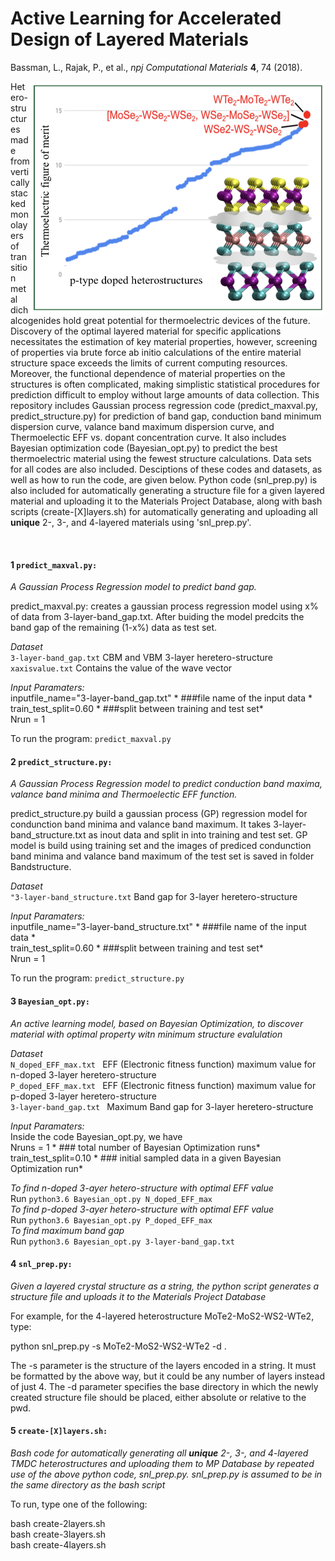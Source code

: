 # Active Learning for Accelerated Design of Layered Materials
Bassman, L., Rajak, P., et al., *npj Computational Materials* **4**, 74 (2018).

<img src="Highlight_Figure.png" width="473" height="373" align="right">


Hetero-structures made from vertically stacked monolayers of transition metal dichalcogenides hold great potential for thermoelectric devices of the future. Discovery of the optimal layered material for specific applications necessitates the estimation of key material properties, however, screening of properties via brute force ab initio calculations of the entire material structure space exceeds the limits of current computing resources. Moreover, the functional dependence of material properties on the structures is often complicated, making simplistic statistical procedures for prediction difficult to employ without large amounts of data collection.  This repository includes Gaussian process regression code (predict_maxval.py, predict_structure.py) for prediction of band gap, conduction band minimum dispersion curve, valance band maximum dispersion curve, and Thermoelectic EFF vs. dopant concentration curve.  It also includes Bayesian optimization code (Bayesian_opt.py) to predict the best thermoelectric material using the fewest structure calculations.  Data sets for all codes are also included.  Desciptions of these codes and datasets, as well as how to run the code, are given below.  Python code (snl_prep.py) is also included for automatically generating a structure file for a given layered material and uploading it to the Materials Project Database, along with bash scripts (create-[X]layers.sh) for automatically generating and uploading all **unique** 2-, 3-, and 4-layered materials using 'snl_prep.py'.

<br>

#### 1 ```predict_maxval.py:```
*A Gaussian Process Regression model to predict band gap.* 

predict_maxval.py: creates a gaussian process regression model using x% of data from 3-layer-band_gap.txt. After buiding the model predcits the band gap of the remaining (1-x%) data as test set. <br />

*Dataset* <br /> 
```3-layer-band_gap.txt``` CBM and VBM 3-layer heretero-structure <br /> 
```xaxisvalue.txt```   Contains the value of the wave vector 

*Input Paramaters:* <br /> 
inputfile_name="3-layer-band_gap.txt"    * ###file name of the input data * <br />
train_test_split=0.60                    * ###split between training and test set* <br />
Nrun = 1    <br />

To run the program: ```predict_maxval.py ``` <br /> 

#### 2 ```predict_structure.py:```
*A Gaussian Process Regression model to predict conduction band maxima, valance band minima and Thermoelectic EFF function.*

predict_structure.py build a gaussian process (GP) regression model for condunction band minima and valance band maximum. It takes 3-layer-band_structure.txt as inout data and split in into training and test set. GP model is build using training set and the images of prediced condunction band minima and valance band maximum of the test set is saved in folder Bandstructure.

*Dataset* <br /> 
```"3-layer-band_structure.txt``` Band gap for 3-layer heretero-structure <br /> 

*Input Paramaters:* <br /> 
inputfile_name="3-layer-band_structure.txt"    * ###file name of the input data * <br />
train_test_split=0.60                    * ###split between training and test set* <br />
Nrun = 1    <br />

To run the program: ```predict_structure.py ``` <br /> 

#### 3 ```Bayesian_opt.py:``` 
*An active learning model, based on Bayesian Optimization, to discover material with optimal property witn minimum structure evalulation*

*Dataset* <br /> 
```N_doped_EFF_max.txt ```  EFF (Electronic fitness function) maximum value for n-doped 3-layer heretero-structure <br /> 
```P_doped_EFF_max.txt ```  EFF (Electronic fitness function) maximum value for p-doped 3-layer heretero-structure  <br /> 
```3-layer-band_gap.txt ``` Maximum Band gap for 3-layer heretero-structure <br /> 

*Input Paramaters:* <br /> 
Inside the code Bayesian_opt.py, we have <br /> 
Nruns = 1                  * ### total number of Bayesian  Optimization runs* <br /> 
train_test_split=0.10      * ### initial sampled data in a given Bayesian  Optimization run* <br /> 


*To find n-doped 3-ayer hetero-structure with optimal EFF value* <br /> 
Run ```python3.6 Bayesian_opt.py N_doped_EFF_max ``` <br /> 
*To find p-doped 3-ayer hetero-structure with optimal EFF value* <br /> 
Run ```python3.6 Bayesian_opt.py P_doped_EFF_max ``` <br /> 
*To find maximum band gap* <br />
Run ```python3.6 Bayesian_opt.py 3-layer-band_gap.txt``` <br /> 


#### 4 ```snl_prep.py:```
*Given a layered crystal structure as a string, the python script generates a structure file and uploads it to the Materials Project Database*

For example, for the 4-layered heterostructure MoTe2-MoS2-WS2-WTe2, type:

python snl_prep.py -s MoTe2-MoS2-WS2-WTe2 -d . 

The -s parameter is the structure of the layers encoded in a string. It must be formatted by the above way, but it could be any number of layers instead of just 4. The -d parameter specifies the base directory in which the newly created structure file should be placed, either absolute or relative to the pwd.

#### 5 ```create-[X]layers.sh:```
*Bash code for automatically generating all **unique** 2-, 3-, and 4-layered TMDC heterostructures and uploading them to MP Database by repeated use of the above python code, snl_prep.py. snl_prep.py is assumed to be in the same directory as the bash script*

To run, type one of the following:

bash create-2layers.sh
<br>
bash create-3layers.sh
<br>
bash create-4layers.sh










